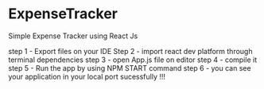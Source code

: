 # ExpenseTracker
Simple Expense Tracker using React Js

step 1 - Export files on your IDE
Step 2 - import react dev platform through terminal dependencies
step 3 - open App.js file on editor
step 4 - compile it 
step 5 - Run the app by using NPM START command
step 6 - you can see your application in your local port sucessfully !!! 
